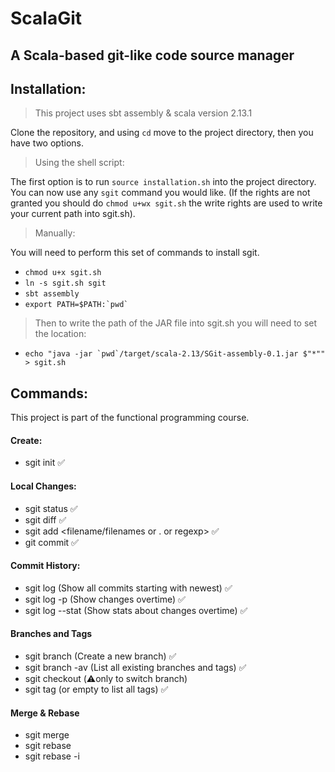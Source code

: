 # ScalaGit
## A Scala-based git-like code source manager

## Installation:
> This project uses sbt assembly & scala version 2.13.1

Clone the repository, and using `cd` move to the project directory, then you have two options.
> Using the shell script:

The first option is to run `source installation.sh` into the project directory. 
You can now use any `sgit` command you would like.
 (If the rights are not granted you should do `chmod u+wx sgit.sh` the write rights are used to write your current path into sgit.sh).

> Manually:

You will need to perform this set of commands to install sgit.
* `chmod u+x sgit.sh`
* `ln -s sgit.sh sgit`
* `sbt assembly`
* ``export PATH=$PATH:`pwd` ``
> Then to write the path of the JAR file into sgit.sh you will need to set the location:
* `` echo "java -jar `pwd`/target/scala-2.13/SGit-assembly-0.1.jar $"*"" > sgit.sh ``


## Commands:
This project is part of the functional programming course.
#### Create:
 * sgit init ✅
 
#### Local Changes:
* sgit status ✅
* sgit diff ✅
* sgit add <filename/filenames or . or regexp>  ✅
* git commit ✅

#### Commit History:
* sgit log (Show all commits starting with newest) ✅
* sgit log -p (Show changes overtime) ✅
* sgit log --stat (Show stats about changes overtime) ✅

#### Branches and Tags
* sgit branch <branch name> (Create a new branch) ✅
* sgit branch -av (List all existing branches and tags) ✅
* sgit checkout <branch or tag or commit hash> (⚠️only to switch branch)
* sgit tag <tag name> (or empty to list all tags) ✅

#### Merge & Rebase
* sgit merge <branch>
* sgit rebase <branch>
* sgit rebase -i <commit hash or banch name>

